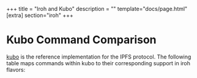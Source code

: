 +++
title = "Iroh and Kubo"
description = ""
template="docs/page.html"
[extra]
section="iroh"
+++

# Kubo Command Comparison

[kubo](https://github.com/ipfs/kubo) is the reference implementation for the IPFS protocol. The following table maps commands within kubo to their corresponding support in iroh flavors:

<div>
  <div id="commands_table"></div>
  <script type="text/javascript"charset="utf-8">
    const csvFields = ["command name", "group", "iroh core support", "iroh mobile support"]
    window.addEventListener("load", function() {
        d3.csv(
            "/docs/iroh-and-kubo.csv",
            (d) => csvFields.map((f) => d[f]),
        )
        .then((parsedCSV) => {
            console.log(parsedCSV);
            var container = d3.select("#commands_table")
              .append("table")
              .selectAll("tr")
                  .data([csvFields].concat(parsedCSV)).enter()
                  .append("tr")
              .selectAll("td")
                  .data(function(d) { return d; }).enter()
                  .append("td")
                  .text(function(d) { return d; });
        })
      });
  </script>
</div>